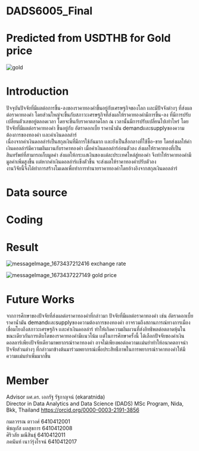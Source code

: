 # DADS6005_Final 

# Predicted from USDTHB for Gold price 
![gold](https://user-images.githubusercontent.com/122340391/211766981-2873446b-6aff-4885-9f53-026bbf11c106.jpg)


# Introduction
ปัจจุบันปัจจัยที่มีผลต่อการขึ้น-ลงของราคาทองคำขึ้นอยู่กับเศรษฐกิจของโลก เเละมีปัจจังต่างๆ ที่ส่งผลต่อราคาทองคำ โดยส่วนใหญ่จะขึ้นกับสภาวะเศรษฐกิจที่ส่งผลให้ราคาทองคำมีการขึ้น-ลง ที่มีการปรับเปลี่ยนตัวเลขอยู่ตลอดเวลา โดยจะขึ้นกับราคาตลาดโลก ณ เวลานั้นมีการปรับเปลี่ยนไปเท่าไหร่ โดยปัจจัยที่มีผลต่อราคาทองคำ ขึ้นอยู่กับ อัตราดอกเบี้ย ราคาน้ำมัน demandเเละsupplyของความต้องการของทองคำ เเละค่าเงินดอลล่าร์   
  เนื่องจากค่าเงินดอลล่าร์เป็นสกุลเงินที่มีการใช้กันมาก เเละยังเป็นสื่อกลางที่ใช้ซื้อ-ขาย โดยส่งผลให้ค่าเงินดอลล่าร์มีความผันผวนกับราคาทองคำ เมื่อค่าเงินดอลล่าร์อ่อนตัวลง ส่งผลให้ราคาทองที่เป็นสินทรัพย์ที่สามารถเก็บมูลค่า ส่งผลให้กระเเสเงินของเเต่ละประเทศไหล่สู่ทองคำ จึงทำให้ราคาทองคำมีมูลค่าเพิ่มสูงขึ้น เเต่หากค่าเงินดอลล่าร์เเข็งตัวขึ้น จะส่งผลให้ราคาทองคำปรับตัวลง   
  งานวิจัยนี้จึงได้ทำการสร้างโมเดลเพื่อทำการทำนายราคาทองคำโดยอ้างอิงจากสกุลเงินดอลล่าร์


# Data source



# Coding



# Result

![messageImage_1673437212416](https://user-images.githubusercontent.com/122340391/211798189-2c5afab9-b990-4a79-9ee5-2b7f7c802b68.jpg)
exchange rate

![messageImage_1673437227149](https://user-images.githubusercontent.com/122340391/211798212-47504fb0-8012-45a6-a3be-6d885a0b3ae9.jpg)
gold price


# Future Works
จากการศึกษาของปัจจัยที่ส่งผลต่อราคาทองคำที่กล่าวมา ปัจจัยที่มีผลต่อราคาทองคำ เช่น อัตราดอกเบี้ย ราคาน้ำมัน demandเเละsupplyของความต้องการของทองคำ อาจรวมถึงสถานการณ์ทางการเมืองเชื่อมโยงถึงสภาวะเศรษฐกิจ เเละค่าเงินดอลล่าร์ ทำให้เกิดความผันผวนที่ส่งอิทธิพลต่อตลาดหุ้นในขณะเดียวกันการเติบโตของราคาทองคำมีเเนวโน้ม 
  เเต่ในการศึกษาครั้งนี้ ได้เลือกปัจจัยของค่าเงินดอลลาร์เพียงปัจจัยเดียวมาพยากรณ์ราคาทองคำ อาจไม่เพียงพอต่อความเเม่นยำทำให้อนาคตอาจนำปัจจัยส่วนต่างๆ ที่กล่าวมาข้างต้นมาร่วมพยากรณ์เพื่อประสิทธืภาพในการพยากรณ์ราคาทองคำให้มีความเเม่นยำเพิ่มมากขึ้น

# Member
 Advisor ผศ.ดร. เอกรัฐ รัฐกาญจน์ (ekaratnida)  
Director in Data Analytics and Data Science (DADS) MSc Program, Nida, Bkk, Thailand https://orcid.org/0000-0003-2191-3856  

กมลวรรณ ตาวงศ์ 6410412001  
พิชญภัส ผลสุขการ 6410412008  
ศิริวลัย มณีสินธุ์ 6410412011  
ภคนันท์ เนาว์รุ่งโรจน์ 6410412017
